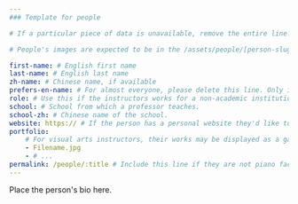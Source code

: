 ```yaml
---
### Template for people

# If a particular piece of data is unavailable, remove the entire line.

# People's images are expected to be in the /assets/people/[person-slug]/ directory, as "-headshot.jpg" and "-thumbnail.jpg". For instructions on creating and resizing web-appropriate versions of their headshots, please go to https://github.com/Amalfi-Festival/amalfi-festival-org/wiki/People-%E2%80%90-Faculty-%E2%80%90-Staff#how-do-i-add-a-new-member-of-the-faculty

first-name: # English first name
last-name: # English last name
zh-name: # Chinese name, if available
prefers-en-name: # For almost everyone, please delete this line. Only include it, and set it to |true| (see Nagai's page) if the following is desired: on Chinese pages the English name will be listed first, with |zh-name| listed in parenthesis. Usually, |zh-name| is used if it exists, otherwise the English name is used.
role: # Use this if the instructors works for a non-academic institution, or roles that they have outside the festival. Instructors not in the piano programs, and staff will usually use this instead of |school|. If the individual has multiple roles, this can be an array of strings (see Anthony Blake Clark).
school: # School from which a professor teaches.
school-zh: # Chinese name of the school.
website: https:// # If the person has a personal website they'd like to include, include it here. Otherwise, remove this line.
portfolio:
    # For visual arts instructors, their works may be displayed as a gallery on their profile page. The images should be listed in order, and should be in the /assets/people/[person-slug]/ directory.
    - Filename.jpg
    - # ...
permalink: /people/:title # Include this line if they are not piano faculty.
---
```


Place the person's bio here.